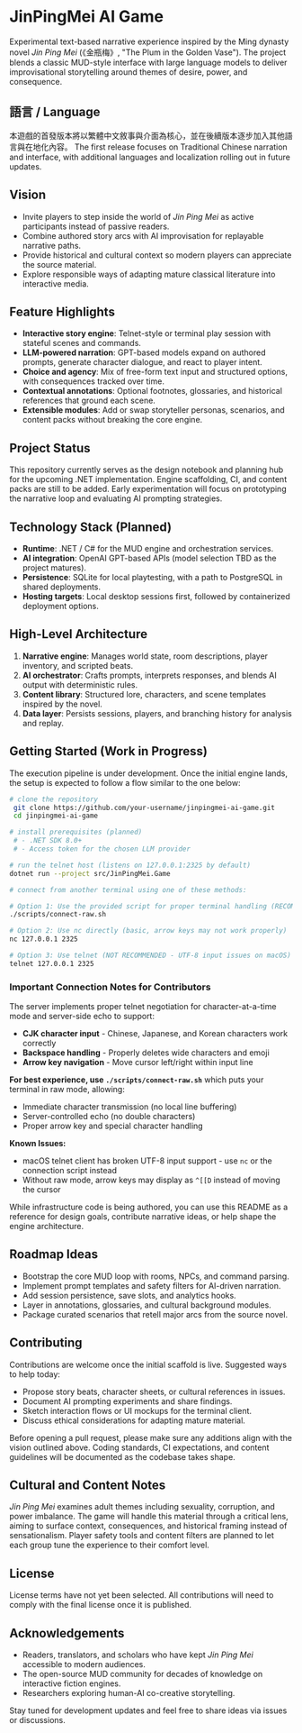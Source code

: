# JinPingMei AI Game

Experimental text-based narrative experience inspired by the Ming dynasty novel *Jin Ping Mei* (《金瓶梅》, "The Plum in the Golden Vase"). The project blends a classic MUD-style interface with large language models to deliver improvisational storytelling around themes of desire, power, and consequence.

## 語言 / Language
本遊戲的首發版本將以繁體中文敘事與介面為核心，並在後續版本逐步加入其他語言與在地化內容。
The first release focuses on Traditional Chinese narration and interface, with additional languages and localization rolling out in future updates.

## Vision
- Invite players to step inside the world of *Jin Ping Mei* as active participants instead of passive readers.
- Combine authored story arcs with AI improvisation for replayable narrative paths.
- Provide historical and cultural context so modern players can appreciate the source material.
- Explore responsible ways of adapting mature classical literature into interactive media.

## Feature Highlights
- **Interactive story engine**: Telnet-style or terminal play session with stateful scenes and commands.
- **LLM-powered narration**: GPT-based models expand on authored prompts, generate character dialogue, and react to player intent.
- **Choice and agency**: Mix of free-form text input and structured options, with consequences tracked over time.
- **Contextual annotations**: Optional footnotes, glossaries, and historical references that ground each scene.
- **Extensible modules**: Add or swap storyteller personas, scenarios, and content packs without breaking the core engine.

## Project Status
This repository currently serves as the design notebook and planning hub for the upcoming .NET implementation. Engine scaffolding, CI, and content packs are still to be added. Early experimentation will focus on prototyping the narrative loop and evaluating AI prompting strategies.

## Technology Stack (Planned)
- **Runtime**: .NET / C# for the MUD engine and orchestration services.
- **AI integration**: OpenAI GPT-based APIs (model selection TBD as the project matures).
- **Persistence**: SQLite for local playtesting, with a path to PostgreSQL in shared deployments.
- **Hosting targets**: Local desktop sessions first, followed by containerized deployment options.

## High-Level Architecture
1. **Narrative engine**: Manages world state, room descriptions, player inventory, and scripted beats.
2. **AI orchestrator**: Crafts prompts, interprets responses, and blends AI output with deterministic rules.
3. **Content library**: Structured lore, characters, and scene templates inspired by the novel.
4. **Data layer**: Persists sessions, players, and branching history for analysis and replay.

## Getting Started (Work in Progress)
The execution pipeline is under development. Once the initial engine lands, the setup is expected to follow a flow similar to the one below:

```bash
# clone the repository
 git clone https://github.com/your-username/jinpingmei-ai-game.git
 cd jinpingmei-ai-game

# install prerequisites (planned)
 # - .NET SDK 8.0+
 # - Access token for the chosen LLM provider

# run the telnet host (listens on 127.0.0.1:2325 by default)
dotnet run --project src/JinPingMei.Game

# connect from another terminal using one of these methods:

# Option 1: Use the provided script for proper terminal handling (RECOMMENDED)
./scripts/connect-raw.sh

# Option 2: Use nc directly (basic, arrow keys may not work properly)
nc 127.0.0.1 2325

# Option 3: Use telnet (NOT RECOMMENDED - UTF-8 input issues on macOS)
telnet 127.0.0.1 2325
```

### Important Connection Notes for Contributors

The server implements proper telnet negotiation for character-at-a-time mode and server-side echo to support:
- **CJK character input** - Chinese, Japanese, and Korean characters work correctly
- **Backspace handling** - Properly deletes wide characters and emoji
- **Arrow key navigation** - Move cursor left/right within input line

**For best experience, use `./scripts/connect-raw.sh`** which puts your terminal in raw mode, allowing:
- Immediate character transmission (no local line buffering)
- Server-controlled echo (no double characters)
- Proper arrow key and special character handling

**Known Issues:**
- macOS telnet client has broken UTF-8 input support - use `nc` or the connection script instead
- Without raw mode, arrow keys may display as `^[[D` instead of moving the cursor

While infrastructure code is being authored, you can use this README as a reference for design goals, contribute narrative ideas, or help shape the engine architecture.

## Roadmap Ideas
- Bootstrap the core MUD loop with rooms, NPCs, and command parsing.
- Implement prompt templates and safety filters for AI-driven narration.
- Add session persistence, save slots, and analytics hooks.
- Layer in annotations, glossaries, and cultural background modules.
- Package curated scenarios that retell major arcs from the source novel.

## Contributing
Contributions are welcome once the initial scaffold is live. Suggested ways to help today:
- Propose story beats, character sheets, or cultural references in issues.
- Document AI prompting experiments and share findings.
- Sketch interaction flows or UI mockups for the terminal client.
- Discuss ethical considerations for adapting mature material.

Before opening a pull request, please make sure any additions align with the vision outlined above. Coding standards, CI expectations, and content guidelines will be documented as the codebase takes shape.

## Cultural and Content Notes
*Jin Ping Mei* examines adult themes including sexuality, corruption, and power imbalance. The game will handle this material through a critical lens, aiming to surface context, consequences, and historical framing instead of sensationalism. Player safety tools and content filters are planned to let each group tune the experience to their comfort level.

## License
License terms have not yet been selected. All contributions will need to comply with the final license once it is published.

## Acknowledgements
- Readers, translators, and scholars who have kept *Jin Ping Mei* accessible to modern audiences.
- The open-source MUD community for decades of knowledge on interactive fiction engines.
- Researchers exploring human-AI co-creative storytelling.

Stay tuned for development updates and feel free to share ideas via issues or discussions.
